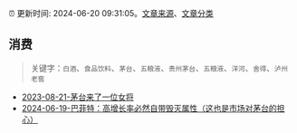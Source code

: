 :alarm_clock: 更新时间: 2024-06-20 09:31:05。[文章来源](/README.md)、[文章分类](/TAGS.md)

## 消费


> 关键字：`白酒`、`食品饮料`、`茅台`、`五粮液`、`贵州茅台`、`五粮液`、`洋河`、`舍得`、`泸州老窖`



- [2023-08-21-茅台来了一位女将](https://www.aicaijing.com.cn/article/18587) 
- [2024-06-19-巴菲特：高增长率必然自带毁灭属性（这也是市场对茅台的担心）](https://xueqiu.com/8959246745/294290804) 
